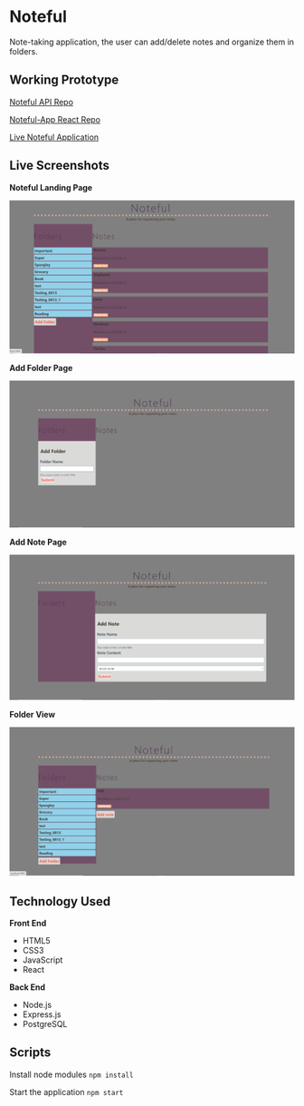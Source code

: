 # Noteful

Note-taking application, the user can add/delete notes and organize them in folders.

## Working Prototype
[Noteful API Repo](https://github.com/SultanaK/Noteful-Server)

[Noteful-App React Repo](https://github.com/SultanaK/notefull-app)

[Live Noteful Application](https://noteful-app)

## Live Screenshots

**Noteful Landing Page**

<span><img src="./screenshots/noteful.png" alt="noteful landing page">

**Add Folder Page**

<img src="./screenshots/add-folder.png" alt="Add folder page">

**Add Note Page**

<img src="./screenshots/add-note.png" alt="Add note page">

**Folder View**

<img src="./screenshots/folder-view.png" alt="Folder view page">

## Technology Used

<b>Front End</b>
* HTML5
* CSS3
* JavaScript
* React
  
<b>Back End</b>
* Node.js
* Express.js
* PostgreSQL

## Scripts

Install node modules `npm install`

Start the application `npm start`